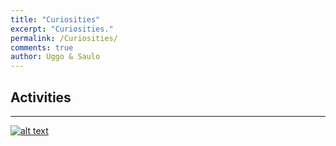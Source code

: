 ```yaml
---
title: "Curiosities"
excerpt: "Curiosities."
permalink: /Curiosities/
comments: true
author: Uggo & Saulo
---
```


## Activities

---

[![alt text][2]][1]

  [1]: http://nautil.us/issue/37/currents/the-strange-blissfulness-of-storms
  [2]: http://static.nautil.us/9434_beff5a409891f9bf1bfa1e555fe213e2.jpg (hover text)
